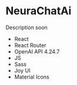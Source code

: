 # NeuraChatAi

Description soon

* React
* React Router
* OpenAI API 4.24.7
* JS
* Sass
* Joy UI
* Material Icons